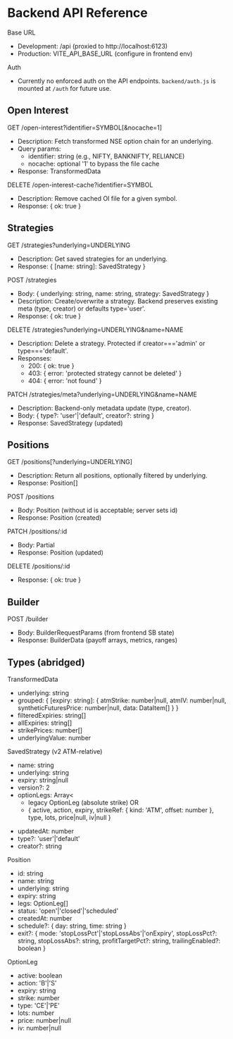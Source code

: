 # Backend API Reference

Base URL
- Development: /api (proxied to http://localhost:6123)
- Production: VITE_API_BASE_URL (configure in frontend env)

Auth
- Currently no enforced auth on the API endpoints. `backend/auth.js` is mounted at `/auth` for future use.

## Open Interest

GET /open-interest?identifier=SYMBOL[&nocache=1]
- Description: Fetch transformed NSE option chain for an underlying.
- Query params:
  - identifier: string (e.g., NIFTY, BANKNIFTY, RELIANCE)
  - nocache: optional '1' to bypass the file cache
- Response: TransformedData

DELETE /open-interest-cache?identifier=SYMBOL
- Description: Remove cached OI file for a given symbol.
- Response: { ok: true }

## Strategies

GET /strategies?underlying=UNDERLYING
- Description: Get saved strategies for an underlying.
- Response: { [name: string]: SavedStrategy }

POST /strategies
- Body: { underlying: string, name: string, strategy: SavedStrategy }
- Description: Create/overwrite a strategy. Backend preserves existing meta (type, creator) or defaults type='user'.
- Response: { ok: true }

DELETE /strategies?underlying=UNDERLYING&name=NAME
- Description: Delete a strategy. Protected if creator==='admin' or type==='default'.
- Responses:
  - 200: { ok: true }
  - 403: { error: 'protected strategy cannot be deleted' }
  - 404: { error: 'not found' }

PATCH /strategies/meta?underlying=UNDERLYING&name=NAME
- Description: Backend-only metadata update (type, creator).
- Body: { type?: 'user'|'default', creator?: string }
- Response: SavedStrategy (updated)

## Positions

GET /positions[?underlying=UNDERLYING]
- Description: Return all positions, optionally filtered by underlying.
- Response: Position[]

POST /positions
- Body: Position (without id is acceptable; server sets id)
- Response: Position (created)

PATCH /positions/:id
- Body: Partial<Position>
- Response: Position (updated)

DELETE /positions/:id
- Response: { ok: true }

## Builder

POST /builder
- Body: BuilderRequestParams (from frontend SB state)
- Response: BuilderData (payoff arrays, metrics, ranges)

## Types (abridged)

TransformedData
- underlying: string
- grouped: { [expiry: string]: { atmStrike: number|null, atmIV: number|null, syntheticFuturesPrice: number|null, data: DataItem[] } }
- filteredExpiries: string[]
- allExpiries: string[]
- strikePrices: number[]
- underlyingValue: number

SavedStrategy (v2 ATM-relative)
- name: string
- underlying: string
- expiry: string|null
- version?: 2
- optionLegs: Array<
  - legacy OptionLeg (absolute strike) OR
  - { active, action, expiry, strikeRef: { kind: 'ATM', offset: number }, type, lots, price|null, iv|null }
>
- updatedAt: number
- type?: 'user'|'default'
- creator?: string

Position
- id: string
- name: string
- underlying: string
- expiry: string
- legs: OptionLeg[]
- status: 'open'|'closed'|'scheduled'
- createdAt: number
- schedule?: { day: string, time: string }
- exit?: { mode: 'stopLossPct'|'stopLossAbs'|'onExpiry', stopLossPct?: string, stopLossAbs?: string, profitTargetPct?: string, trailingEnabled?: boolean }

OptionLeg
- active: boolean
- action: 'B'|'S'
- expiry: string
- strike: number
- type: 'CE'|'PE'
- lots: number
- price: number|null
- iv: number|null
